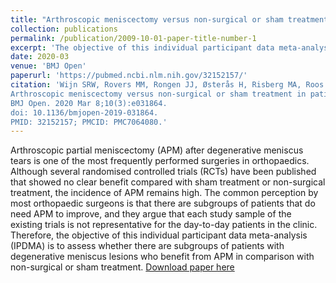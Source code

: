 ```yaml
---
title: "Arthroscopic meniscectomy versus non-surgical or sham treatment in patients with MRI confirmed degenerative meniscus lesions: a protocol for an individual participant data meta-analysis"
collection: publications
permalink: /publication/2009-10-01-paper-title-number-1
excerpt: 'The objective of this individual participant data meta-analysis (IPDMA) is to assess whether there are subgroups of patients with degenerative meniscus lesions who benefit from APM in comparison with non-surgical or sham treatment.'
date: 2020-03
venue: 'BMJ Open'
paperurl: 'https://pubmed.ncbi.nlm.nih.gov/32152157/'
citation: 'Wijn SRW, Rovers MM, Rongen JJ, Østerås H, Risberg MA, Roos EM, Hare KB, van de Graaf VA, Poolman RW, Englund M, Hannink G. 
Arthroscopic meniscectomy versus non-surgical or sham treatment in patients with MRI confirmed degenerative meniscus lesions: a protocol for an individual participant data meta-analysis. 
BMJ Open. 2020 Mar 8;10(3):e031864. 
doi: 10.1136/bmjopen-2019-031864. 
PMID: 32152157; PMCID: PMC7064080.'
---
```

Arthroscopic partial meniscectomy (APM) after degenerative meniscus tears is one of the most frequently performed surgeries in orthopaedics. Although several randomised controlled trials (RCTs) have been published that showed no clear benefit compared with sham treatment or non-surgical treatment, the incidence of APM remains high. The common perception by most orthopaedic surgeons is that there are subgroups of patients that do need APM to improve, and they argue that each study sample of the existing trials is not representative for the day-to-day patients in the clinic. Therefore, the objective of this individual participant data meta-analysis (IPDMA) is to assess whether there are subgroups of patients with degenerative meniscus lesions who benefit from APM in comparison with non-surgical or sham treatment.
[Download paper here](https://pubmed.ncbi.nlm.nih.gov/32152157/)

